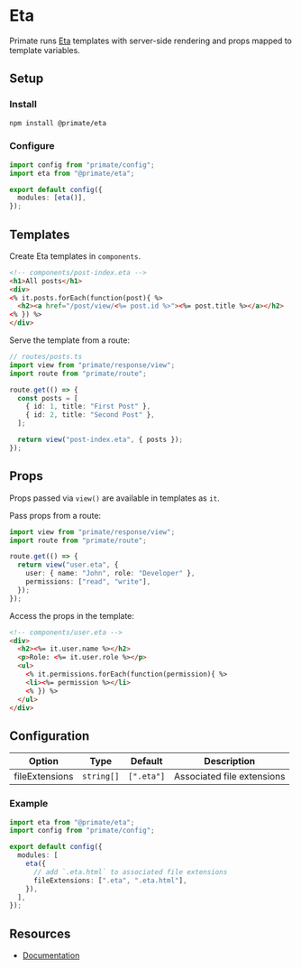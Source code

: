 # Eta

Primate runs [Eta][Documentation] templates with server-side rendering and props
mapped to template variables.

## Setup

### Install

```bash
npm install @primate/eta
```

### Configure

```ts
import config from "primate/config";
import eta from "@primate/eta";

export default config({
  modules: [eta()],
});
```

## Templates

Create Eta templates in `components`.

```html
<!-- components/post-index.eta -->
<h1>All posts</h1>
<div>
<% it.posts.forEach(function(post){ %>
  <h2><a href="/post/view/<%= post.id %>"><%= post.title %></a></h2>
<% }) %>
</div>
```

Serve the template from a route:

```ts
// routes/posts.ts
import view from "primate/response/view";
import route from "primate/route";

route.get(() => {
  const posts = [
    { id: 1, title: "First Post" },
    { id: 2, title: "Second Post" },
  ];

  return view("post-index.eta", { posts });
});
```

## Props

Props passed via `view()` are available in templates as `it`.

Pass props from a route:

```ts
import view from "primate/response/view";
import route from "primate/route";

route.get(() => {
  return view("user.eta", {
    user: { name: "John", role: "Developer" },
    permissions: ["read", "write"],
  });
});
```

Access the props in the template:

```html
<!-- components/user.eta -->
<div>
  <h2><%= it.user.name %></h2>
  <p>Role: <%= it.user.role %></p>
  <ul>
    <% it.permissions.forEach(function(permission){ %>
    <li><%= permission %></li>
    <% }) %>
  </ul>
</div>
```

## Configuration

| Option         | Type       | Default    | Description                |
| -------------- | ---------- | ---------- | -------------------------- |
| fileExtensions | `string[]` | `[".eta"]` | Associated file extensions |

### Example

```ts
import eta from "@primate/eta";
import config from "primate/config";

export default config({
  modules: [
    eta({
      // add `.eta.html` to associated file extensions
      fileExtensions: [".eta", ".eta.html"],
    }),
  ],
});
```

## Resources

- [Documentation]

[Documentation]: https://eta.js.org
